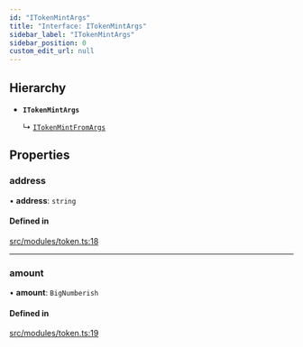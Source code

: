 ```yaml
---
id: "ITokenMintArgs"
title: "Interface: ITokenMintArgs"
sidebar_label: "ITokenMintArgs"
sidebar_position: 0
custom_edit_url: null
---
```


## Hierarchy

- **`ITokenMintArgs`**

  ↳ [`ITokenMintFromArgs`](ITokenMintFromArgs)

## Properties

### address

• **address**: `string`

#### Defined in

[src/modules/token.ts:18](https://github.com/PrasoonPratham/nftlabs-sdk-ts/blob/68c3596/src/modules/token.ts#L18)

---

### amount

• **amount**: `BigNumberish`

#### Defined in

[src/modules/token.ts:19](https://github.com/PrasoonPratham/nftlabs-sdk-ts/blob/68c3596/src/modules/token.ts#L19)
